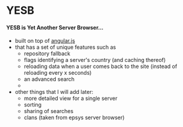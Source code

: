 YESB
====

#### YESB is Yet Another Server Browser...
* built on top of [angular.js](http://angularjs.org/)
* that has a set of unique features such as
  * repository fallback
  * flags identifying a server's country (and caching thereof)
  * reloading data when a user comes back to the site (instead of reloading every x seconds)
  * an advanced search 
  * 
* other things that I will add later:
  * more detailed view for a single server
  * sorting
  * sharing of searches 
  * clans (taken from epsys server browser)
